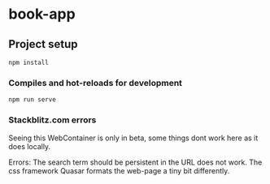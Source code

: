 # book-app

## Project setup
```
npm install
```

### Compiles and hot-reloads for development
```
npm run serve
```

### Stackblitz.com errors
Seeing this WebContainer is only in beta, some things dont work here as it does locally.

Errors:
The search term should be persistent in the URL does not work.
The css framework Quasar formats the web-page a tiny bit differently.

